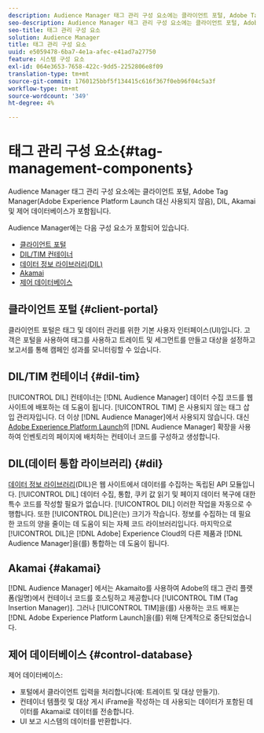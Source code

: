 ```yaml
---
description: Audience Manager 태그 관리 구성 요소에는 클라이언트 포털, Adobe Tag Manager(Adobe Experience Platform Launch 대신 사용되지 않음), DIL, Akamai 및 제어 데이터베이스가 포함됩니다.
seo-description: Audience Manager 태그 관리 구성 요소에는 클라이언트 포털, Adobe Tag Manager(Adobe Experience Platform Launch 대신 사용되지 않음), DIL, Akamai 및 제어 데이터베이스가 포함됩니다.
seo-title: 태그 관리 구성 요소
solution: Audience Manager
title: 태그 관리 구성 요소
uuid: e5059478-6ba7-4e1a-afec-e41ad7a27750
feature: 시스템 구성 요소
exl-id: 064e3653-7658-422c-9dd5-2252806e8f09
translation-type: tm+mt
source-git-commit: 1760125bbf5f134415c616f367f0eb96f04c5a3f
workflow-type: tm+mt
source-wordcount: '349'
ht-degree: 4%

---
```


# 태그 관리 구성 요소{#tag-management-components}

Audience Manager 태그 관리 구성 요소에는 클라이언트 포털, Adobe Tag Manager(Adobe Experience Platform Launch 대신 사용되지 않음), DIL, Akamai 및 제어 데이터베이스가 포함됩니다.

<!-- 

c_comptag.xml

 -->

Audience Manager에는 다음 구성 요소가 포함되어 있습니다.

* [클라이언트 포털](../../reference/system-components/components-tag-management.md#client-portal)
* [DIL/TIM 컨테이너](../../reference/system-components/components-tag-management.md#dil-tim)
* [데이터 정보 라이브러리(DIL)](../../reference/system-components/components-tag-management.md#dil)
* [Akamai](../../reference/system-components/components-tag-management.md#akamai)
* [제어 데이터베이스](../../reference/system-components/components-tag-management.md#control-database)

## 클라이언트 포털 {#client-portal}

클라이언트 포털은 태그 및 데이터 관리를 위한 기본 사용자 인터페이스(UI)입니다. 고객은 포털을 사용하여 태그를 사용하고 트레이트 및 세그먼트를 만들고 대상을 설정하고 보고서를 통해 캠페인 성과를 모니터링할 수 있습니다.

## DIL/TIM 컨테이너 {#dil-tim}

[!UICONTROL DIL] 컨테이너는 [!DNL Audience Manager] 데이터 수집 코드를 웹 사이트에 배포하는 데 도움이 됩니다. [!UICONTROL TIM] 은 사용되지 않는 태그 삽입 관리자입니다. 더 이상 [!DNL Audience Manager]에서 사용되지 않습니다. 대신 [Adobe Experience Platform Launch](https://experienceleague.adobe.com/docs/launch/using/extensions-ref/adobe-extension/audience-manager/overview.html)의 [!DNL Audience Manager] 확장을 사용하여 인벤토리의 페이지에 배치하는 컨테이너 코드를 구성하고 생성합니다.

## DIL(데이터 통합 라이브러리) {#dil}

[데이터 정보 라이브러리](../../dil/dil-overview.md)(DIL)은 웹 사이트에서 데이터를 수집하는 독립된 API 모듈입니다. [!UICONTROL DIL] 데이터 수집, 통합, 쿠키 값 읽기 및 페이지 데이터 복구에 대한 특수 코드를 작성할 필요가 없습니다. [!UICONTROL DIL] 이러한 작업을 자동으로 수행합니다. 또한 [!UICONTROL DIL]은(는) 크기가 작습니다. 정보를 수집하는 데 필요한 코드의 양을 줄이는 데 도움이 되는 자체 코드 라이브러리입니다. 마지막으로 [!UICONTROL DIL]은 [!DNL Adobe] Experience Cloud의 다른 제품과 [!DNL Audience Manager]을(를) 통합하는 데 도움이 됩니다.

## Akamai {#akamai}

[!DNL Audience Manager] 에서는  [](https://www.akamai.com/us/en/about/) Akamaito를 사용하여 Adobe의 태그 관리 플랫폼(일명)에서 컨테이너 코드를 호스팅하고 제공합니다 [!UICONTROL TIM (Tag Insertion Manager)]. 그러나 [!UICONTROL TIM]을(를) 사용하는 코드 배포는 [!DNL Adobe Experience Platform Launch]을(를) 위해 단계적으로 중단되었습니다.

## 제어 데이터베이스 {#control-database}

제어 데이터베이스:

* 포털에서 클라이언트 입력을 처리합니다(예: 트레이트 및 대상 만들기).
* 컨테이너 템플릿 및 대상 게시 iFrame을 작성하는 데 사용되는 데이터가 포함된 데이터를 Akamai로 데이터를 전송합니다.
* UI 보고 시스템의 데이터를 반환합니다.
